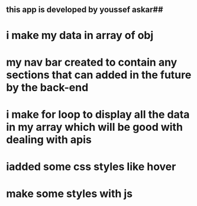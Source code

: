 ## this app is developed by youssef askar##

<!-- ============| my data |============-->
# i make my data in  array of obj 

<!-- ============| nav bar |============-->
# my nav bar created to contain any sections that can added in the future by the back-end


<!-- ============| main |============-->
# i make for  loop to display all the data in my array which will be good with dealing with apis

<!-- ============| finally |============-->
# iadded some css styles like hover 
# make some styles with js 



